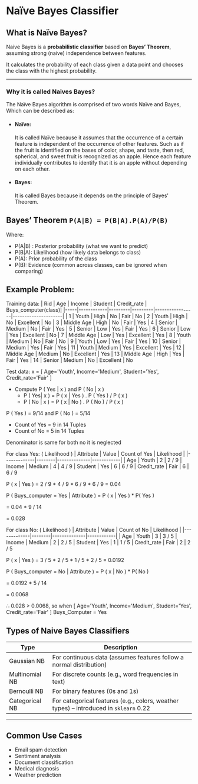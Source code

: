 
# Naïve Bayes Classifier

## What is Naïve Bayes?

Naive Bayes is a **probabilistic classifier** based on **Bayes’ Theorem**, assuming strong (naive) independence between features.

It calculates the probability of each class given a data point and chooses the class with the highest probability.

---

### Why it is called Naives Bayes?
The Naïve Bayes algorithm is comprised of two words Naïve and Bayes, Which can be described as:

- #### Naïve:
  It is called Naïve because it assumes that the occurrence of a certain feature is independent of the occurrence of other features. Such as if the fruit is identified on the bases of color, shape, and taste, then red, spherical, and sweet fruit is recognized as an apple. Hence each feature individually contributes to identify that it is an apple without depending on each other.
- #### Bayes:
  It is called Bayes because it depends on the principle of Bayes' Theorem.

## Bayes’ Theorem `P(A|B) = P(B|A).P(A)/P(B)`

Where:
- P(A|B) : Posterior probability (what we want to predict)
- P(B|A): Likelihood (how likely data belongs to class)
- P(A): Prior probability of the class
- P(B): Evidence (common across classes, can be ignored when comparing)

## Example Problem:
Training data:
| Rid | Age        | Income  | Student | Credit_rate     | Buys_computer(class)|
|-----|------------|---------|---------|-----------------|---------------------|
| 1   | Youth      | High    | No      | Fair            | No
| 2   | Youth      | High    | No      | Excellent       | No
| 3   | Middle Age | High    | No      | Fair            | Yes
| 4   | Senior     | Medium  | No      | Fair            | Yes
| 5   | Senior     | Low     | Yes     | Fair            | Yes
| 6   | Senior     | Low     | Yes     | Excellent       | No
| 7   | Middle Age | Low     | Yes     | Excellent       | Yes
| 8   | Youth      | Medium  | No      | Fair            | No
| 9   | Youth      | Low     | Yes     | Fair            | Yes
| 10   | Senior    | Medium  | Yes     | Fair            | Yes
| 11   | Youth     | Medium  | Yes     | Excellent       | Yes
| 12   | Middle Age | Medium | No      | Excellent       | Yes
| 13   | Middle Age | High   | Yes     | Fair            | Yes
| 14   | Senior     | Medium | No      | Excellent       | No

Test data:
x = [ Age='Youth', Income='Medium', Student='Yes', Credit_rate='Fair' ]

- Compute P ( Yes | x ) and P ( No | x )
    - P ( Yes| x ) = P ( x | Yes ) . P ( Yes ) / P ( x )
    - P ( No | x ) = P ( x | No ) . P ( No ) / P ( x )

P ( Yes ) = 9/14 and P ( No ) = 5/14
- Count of Yes = 9 in 14 Tuples
- Count of No = 5 in 14 Tuples

Denominator is same for both no it is neglected

For class Yes: ( Likelihood )
| Attribute   | Value  | Count of Yes | Likelihood |
|-------------|--------|--------------|------------|
| Age         | Youth  | 2            | 2 / 9
| Income      | Medium | 4            | 4 / 9
| Student     | Yes    | 6            | 6 / 9
| Credit_rate | Fair   | 6            | 6 / 9

P ( x | Yes ) = 2 / 9 * 4 / 9 * 6 / 9 * 6 / 9 = 0.04

P ( Buys_computer = Yes | Attribute ) = P ( x | Yes ) * P( Yes )

 = 0.04 * 9 / 14

 = 0.028   


For class No: ( Likelihood )
| Attribute   | Value  | Count of No  | Likelihood |
|-------------|--------|--------------|------------|
| Age         | Youth  | 3            | 3 / 5
| Income      | Medium | 2            | 2 / 5
| Student     | Yes    | 1            | 1 / 5
| Credit_rate | Fair   | 2            | 2 / 5

P ( x | Yes ) = 3 / 5 * 2 / 5 * 1 / 5 * 2 / 5 = 0.0192

P ( Buys_computer = No | Attribute ) = P ( x | No ) * P( No )

 = 0.0192 * 5 / 14
 
 = 0.0068

∴ 0.028 > 0.0068, so when [ Age='Youth', Income='Medium', Student='Yes', Credit_rate='Fair' ] Buys_Computer = Yes

## Types of Naive Bayes Classifiers

| Type               | Description |
|--------------------|-------------|
| Gaussian NB        | For continuous data (assumes features follow a normal distribution) |
| Multinomial NB     | For discrete counts (e.g., word frequencies in text) |
| Bernoulli NB       | For binary features (0s and 1s) |
| Categorical NB     | For categorical features (e.g., colors, weather types) – introduced in `sklearn` 0.22 |

---

## Common Use Cases

- Email spam detection
- Sentiment analysis
- Document classification
- Medical diagnosis
- Weather prediction

